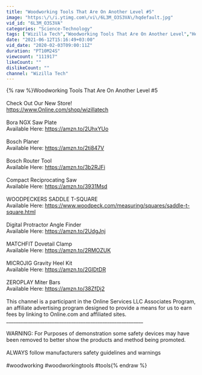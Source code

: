 ```yaml
---
title: "Woodworking Tools That Are On Another Level #5"
image: "https:\/\/i.ytimg.com\/vi\/6L3M_O3S3VA\/hqdefault.jpg"
vid_id: "6L3M_O3S3VA"
categories: "Science-Technology"
tags: ["Wizilla Tech","Woodworking Tools That Are On Another Level","Herramientas para trabajar la madera que están en otro nivel"]
date: "2021-06-12T15:16:49+03:00"
vid_date: "2020-02-03T09:00:11Z"
duration: "PT10M24S"
viewcount: "111917"
likeCount: ""
dislikeCount: ""
channel: "Wizilla Tech"
---
```

{% raw %}Woodworking Tools That Are On Another Level #5<br /><br />Check Out Our New Store!<br /><a rel="nofollow" target="blank" href="https://www.Online.com/shop/wizillatech">https://www.Online.com/shop/wizillatech</a><br /><br />Bora NGX Saw Plate<br />Available Here: <a rel="nofollow" target="blank" href="https://amzn.to/2UhxYUo">https://amzn.to/2UhxYUo</a><br /><br />Bosch Planer<br />Available Here: <a rel="nofollow" target="blank" href="https://amzn.to/2ti847V">https://amzn.to/2ti847V</a><br /><br />Bosch Router Tool<br />Available Here: <a rel="nofollow" target="blank" href="https://amzn.to/3b2RJFi">https://amzn.to/3b2RJFi</a><br /><br />Compact Reciprocating Saw <br />Available Here: <a rel="nofollow" target="blank" href="https://amzn.to/3931Msd">https://amzn.to/3931Msd</a><br /><br />WOODPECKERS SADDLE T-SQUARE<br />Available Here: <a rel="nofollow" target="blank" href="https://www.woodpeck.com/measuring/squares/saddle-t-square.html">https://www.woodpeck.com/measuring/squares/saddle-t-square.html</a><br /><br />Digital Protractor Angle Finder<br />Available Here: <a rel="nofollow" target="blank" href="https://amzn.to/2UdgJnj">https://amzn.to/2UdgJnj</a><br /><br />MATCHFIT Dovetail Clamp<br />Available Here: <a rel="nofollow" target="blank" href="https://amzn.to/2RMOZUK">https://amzn.to/2RMOZUK</a><br /><br />MICROJIG Gravity Heel Kit<br />Available Here: <a rel="nofollow" target="blank" href="https://amzn.to/2GIDtDR">https://amzn.to/2GIDtDR</a><br /><br />ZEROPLAY Miter Bars<br />Available Here: <a rel="nofollow" target="blank" href="https://amzn.to/38ZfDj2">https://amzn.to/38ZfDj2</a><br /><br />This channel is a participant in the Online Services LLC Associates Program, an affiliate advertising program designed to provide a means for us to earn fees by linking to Online.com and affiliated sites.<br />_________________________________________________________<br /><br />WARNING: For Purposes of demonstration some safety devices may have been removed to better show the products and method being promoted.<br /><br />ALWAYS follow manufacturers safety guidelines and warnings<br /><br />#woodworking #woodworkingtools #tools{% endraw %}
